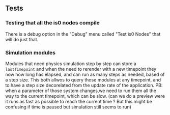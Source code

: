 ## Tests

### Testing that all the is0 nodes compile

There is a debug option in the "Debug" menu called "Test is0 Nodes" that will do just that.

### Simulation modules

Modules that need physics simulation step by step can store a `lastTimepoint` and when the need to rerender with a new timepoint they now how long has elapsed, and can run as many steps as needed, based of a step size. This both allwos to query those modules at any timepoint, and to have a step size decorelated from the update rate of the application. PB: when a parameter of those system changes,we need to run them all the way to the current timepoint, which can be slow. (can we do a preview were it runs as fast as possible to reach the current time ? But this might be confusing if time is paused but simulation still seems to run)
